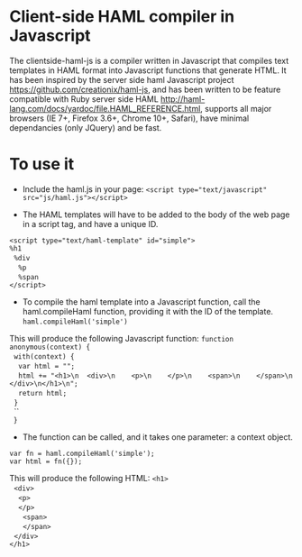 # Client-side HAML compiler in Javascript

The clientside-haml-js is a compiler written in Javascript that compiles text templates in HAML format into Javascript functions that generate HTML. It 
has been inspired by the server side haml Javascript project https://github.com/creationix/haml-js, and has been written to be feature compatible with Ruby server 
side HAML http://haml-lang.com/docs/yardoc/file.HAML_REFERENCE.html, supports all major browsers (IE 7+, Firefox 3.6+, Chrome 10+, Safari), have minimal dependancies
(only JQuery) and be fast.

# To use it

* Include the haml.js in your page: 
`<script type="text/javascript" src="js/haml.js"></script>`

* The HAML templates will have to be added to the body of the web page in a script tag, and have a unique ID.

`<script type="text/haml-template" id="simple">`<br/>
`%h1`<br/>
&nbsp;&nbsp;`%div`<br/>
&nbsp;&nbsp;&nbsp;&nbsp;`%p`<br/>
&nbsp;&nbsp;&nbsp;&nbsp;`%span`<br/>
`</script>`<br/>

* To compile the haml template into a Javascript function, call the haml.compileHaml function, providing it with the ID of the template.
`haml.compileHaml('simple')`

This will produce the following Javascript function:
`function anonymous(context) {`<br/>
&nbsp;&nbsp;`with(context) {`<br/>
&nbsp;&nbsp;&nbsp;&nbsp;`var html = "";`<br/>
&nbsp;&nbsp;&nbsp;&nbsp;`html += "<h1>\n  <div>\n    <p>\n    </p>\n    <span>\n    </span>\n  </div>\n</h1>\n";`<br/>
&nbsp;&nbsp;&nbsp;&nbsp;`return html;`<br/>
&nbsp;&nbsp;`}`<br/>
&nbsp;&nbsp;``<br/>
` }`<br/>


* The function can be called, and it takes one parameter: a context object.

`var fn = haml.compileHaml('simple');`<br/>
`var html = fn({});`<br/>

This will produce the following HTML:
`<h1>`<br/>
&nbsp;&nbsp;`<div>`<br/>
&nbsp;&nbsp;&nbsp;&nbsp;`<p>`<br/>
&nbsp;&nbsp;&nbsp;&nbsp;`</p>`<br/>
&nbsp;&nbsp;&nbsp;&nbsp;&nbsp;&nbsp;`<span>`<br/>
&nbsp;&nbsp;&nbsp;&nbsp;&nbsp;&nbsp;`</span>`<br/>
&nbsp;&nbsp;`</div>`<br/>
`</h1>`<br/>
